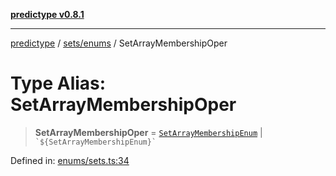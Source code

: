 [**predictype v0.8.1**](../../../README.md)

***

[predictype](../../../modules.md) / [sets/enums](../README.md) / SetArrayMembershipOper

# Type Alias: SetArrayMembershipOper

> **SetArrayMembershipOper** = [`SetArrayMembershipEnum`](../enumerations/SetArrayMembershipEnum.md) \| `` `${SetArrayMembershipEnum}` ``

Defined in: [enums/sets.ts:34](https://github.com/maduhaime/predictype/blob/2310adbaccb6fbc00cdab8e345e79bd5b09e40f5/src/enums/sets.ts#L34)
